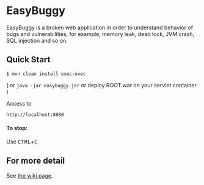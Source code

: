 EasyBuggy
=

EasyBuggy is a broken web application in order to understand behavior of bugs and vulnerabilities, for example, memory leak, dead lock, JVM crash, SQL injection and so on.

Quick Start
-

    $ mvn clean install exec:exec

( or ``` java -jar easybuggy.jar ``` or deploy ROOT.war on your servlet container. )

Access to

    http://localhost:8080

#### To stop:

  Use <kbd>CTRL</kbd>+<kbd>C</kbd>

    
For more detail
-
   
See [the wiki page](https://github.com/k-tamura/easybuggy/wiki).

